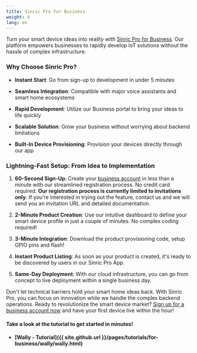 ```yaml
---
title: Sinric Pro For Business
weight: 4
lang: en
---
```


Turn your smart device ideas into reality with [Sinric Pro for Business](https://biz.sinric.pro). Our platform empowers businesses to rapidly develop IoT solutions without the hassle of complex infrastructure.


### Why Choose Sinric Pro?

- **Instant Start**: Go from sign-up to development in under 5 minutes

- **Seamless Integration**: Compatible with major voice assistants and smart home ecosystems

- **Rapid Development**: Utilize our Business portal to bring your ideas to life quickly

- **Scalable Solution**: Grow your business without worrying about backend limitations

- **Built-In Device Provisioning**: Provision your devices directly through our app


### Lightning-Fast Setup: From Idea to Implementation

1. **60-Second Sign-Up**: Create your [business account](https://biz.sinric.pro) in less than a minute with our streamlined registration process. No credit card required. **Our registration process is currently limited to invitations only**. If you’re interested in trying out the feature, contact us and we will send you an invitation URL and detailed documentation.

2. **2-Minute Product Creation**: Use our intuitive dashboard to define your smart device profile in just a couple of minutes. No complex coding required!

3. **3-Minute Integration**: Download the product provisioning code, setup GPIO pins and flash!

4. **Instant Product Listing**: As soon as your product is created, it's ready to be discovered by users in our Sinric Pro App.

5. **Same-Day Deployment**: With our cloud infrastructure, you can go from concept to live deployment within a single business day.


Don't let technical barriers hold your smart home ideas back. With Sinric Pro, you can focus on innovation while we handle the complex backend operations. Ready to revolutionize the smart device market? [Sign up for a business account now](https://biz.sinric.pro) and have your first device live within the hour!

#### Take a look at the tutorial to get started in minutes!

- #### [Wally - Tutorial]({{ site.github.url }}/pages/tutorials/for-business/wally/wally.html)  